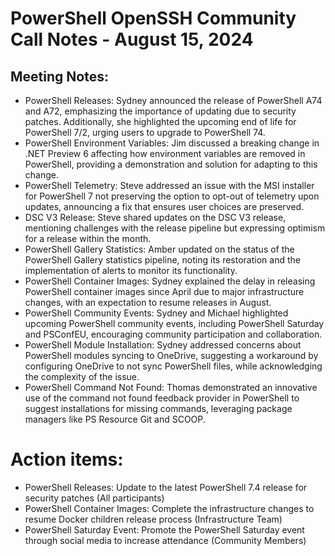 # PowerShell OpenSSH Community Call Notes - August 15, 2024

## Meeting Notes:

- PowerShell Releases: Sydney announced the release of PowerShell A74 and A72, emphasizing the
  importance of updating due to security patches. Additionally, she highlighted the upcoming end of
  life for PowerShell 7/2, urging users to upgrade to PowerShell 74.
- PowerShell Environment Variables: Jim discussed a breaking change in .NET Preview 6 affecting how
  environment variables are removed in PowerShell, providing a demonstration and solution for
  adapting to this change.
- PowerShell Telemetry: Steve addressed an issue with the MSI installer for PowerShell 7 not
  preserving the option to opt-out of telemetry upon updates, announcing a fix that ensures user
  choices are preserved.
- DSC V3 Release: Steve shared updates on the DSC V3 release, mentioning challenges with the release
  pipeline but expressing optimism for a release within the month.
- PowerShell Gallery Statistics: Amber updated on the status of the PowerShell Gallery statistics
  pipeline, noting its restoration and the implementation of alerts to monitor its functionality.
- PowerShell Container Images: Sydney explained the delay in releasing PowerShell container images
  since April due to major infrastructure changes, with an expectation to resume releases in August.
- PowerShell Community Events: Sydney and Michael highlighted upcoming PowerShell community events,
  including PowerShell Saturday and PSConfEU, encouraging community participation and collaboration.
- PowerShell Module Installation: Sydney addressed concerns about PowerShell modules syncing to
  OneDrive, suggesting a workaround by configuring OneDrive to not sync PowerShell files, while
  acknowledging the complexity of the issue.
- PowerShell Command Not Found: Thomas demonstrated an innovative use of the command not found
  feedback provider in PowerShell to suggest installations for missing commands, leveraging package
  managers like PS Resource Git and SCOOP.

# Action items:

- PowerShell Releases: Update to the latest PowerShell 7.4 release for security patches (All participants)
- PowerShell Container Images: Complete the infrastructure changes to resume Docker children release
  process (Infrastructure Team) 
- PowerShell Saturday Event: Promote the PowerShell Saturday event
  through social media to increase attendance (Community Members) 
